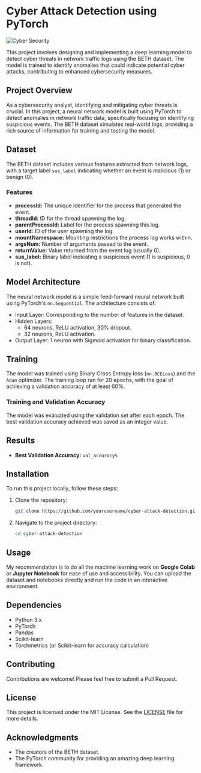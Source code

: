 # Cyber Attack Detection using PyTorch

![Cyber Security](https://www.dhl.com/content/dam/dhl/global/core/images/smart-grid-thought-leadership-1375x504/csi-ltr6-cyber-security-trend.jpg)

This project involves designing and implementing a deep learning model to detect cyber threats in network traffic logs using the BETH dataset. The model is trained to identify anomalies that could indicate potential cyber attacks, contributing to enhanced cybersecurity measures.

## Project Overview

As a cybersecurity analyst, identifying and mitigating cyber threats is crucial. In this project, a neural network model is built using PyTorch to detect anomalies in network traffic data, specifically focusing on identifying suspicious events. The BETH dataset simulates real-world logs, providing a rich source of information for training and testing the model.

## Dataset

The BETH dataset includes various features extracted from network logs, with a target label `sus_label` indicating whether an event is malicious (1) or benign (0).

### Features

- **processId:** The unique identifier for the process that generated the event.
- **threadId:** ID for the thread spawning the log.
- **parentProcessId:** Label for the process spawning this log.
- **userId:** ID of the user spawning the log.
- **mountNamespace:** Mounting restrictions the process log works within.
- **argsNum:** Number of arguments passed to the event.
- **returnValue:** Value returned from the event log (usually 0).
- **sus_label:** Binary label indicating a suspicious event (1 is suspicious, 0 is not).

## Model Architecture

The neural network model is a simple feed-forward neural network built using PyTorch's `nn.Sequential`. The architecture consists of:

- Input Layer: Corresponding to the number of features in the dataset.
- Hidden Layers:
  - 64 neurons, ReLU activation, 30% dropout.
  - 32 neurons, ReLU activation.
- Output Layer: 1 neuron with Sigmoid activation for binary classification.

## Training

The model was trained using Binary Cross Entropy loss (`nn.BCELoss`) and the `Adam` optimizer. The training loop ran for 20 epochs, with the goal of achieving a validation accuracy of at least 60%.

### Training and Validation Accuracy

The model was evaluated using the validation set after each epoch. The best validation accuracy achieved was saved as an integer value.

## Results

- **Best Validation Accuracy:** `val_accuracy%`

## Installation

To run this project locally, follow these steps:

1. Clone the repository:
   ```bash
   git clone https://github.com/yourusername/cyber-attack-detection.git
   ```
2. Navigate to the project directory:
   ```bash
   cd cyber-attack-detection
   ```

## Usage

My recommendation is to do all the machine learning work on **Google Colab** or **Jupyter Notebook** for ease of use and accessibility. You can upload the dataset and notebooks directly and run the code in an interactive environment.

## Dependencies

- Python 3.x
- PyTorch
- Pandas
- Scikit-learn
- Torchmetrics (or Scikit-learn for accuracy calculation)

## Contributing

Contributions are welcome! Please feel free to submit a Pull Request.

## License

This project is licensed under the MIT License. See the [LICENSE](https://github.com/KunalParkhade/detect-cyber-security-threat/blob/main/LICENSE) file for more details.

## Acknowledgments

- The creators of the BETH dataset.
- The PyTorch community for providing an amazing deep learning framework.
